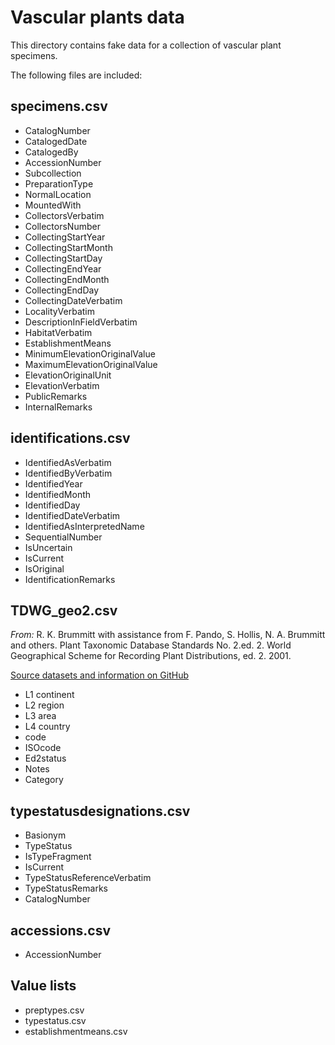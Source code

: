 Vascular plants data
====================

This directory contains fake data for a collection of vascular plant specimens.

The following files are included:

specimens.csv
-------------

* CatalogNumber
* CatalogedDate
* CatalogedBy
* AccessionNumber
* Subcollection
* PreparationType
* NormalLocation
* MountedWith
* CollectorsVerbatim
* CollectorsNumber
* CollectingStartYear
* CollectingStartMonth
* CollectingStartDay
* CollectingEndYear
* CollectingEndMonth
* CollectingEndDay
* CollectingDateVerbatim
* LocalityVerbatim
* DescriptionInFieldVerbatim
* HabitatVerbatim
* EstablishmentMeans
* MinimumElevationOriginalValue
* MaximumElevationOriginalValue
* ElevationOriginalUnit
* ElevationVerbatim
* PublicRemarks
* InternalRemarks


identifications.csv
------------------

* IdentifiedAsVerbatim
* IdentifiedByVerbatim
* IdentifiedYear
* IdentifiedMonth
* IdentifiedDay
* IdentifiedDateVerbatim
* IdentifiedAsInterpretedName
* SequentialNumber
* IsUncertain
* IsCurrent
* IsOriginal
* IdentificationRemarks


TDWG_geo2.csv
-------------

*From:* R. K. Brummitt with assistance from F. Pando, S. Hollis, N. A. Brummitt and others. Plant Taxonomic Database Standards No. 2.ed. 2. World Geographical Scheme for Recording Plant Distributions, ed. 2.  2001.

[Source datasets and information on GitHub](https://github.com/tdwg/prior-standards/tree/master/world-geographical-scheme-for-recording-plant-distributions)

* L1 continent
* L2 region
* L3 area
* L4 country
* code
* ISOcode
* Ed2status
* Notes
* Category


typestatusdesignations.csv
--------------------------

* Basionym
* TypeStatus
* IsTypeFragment
* IsCurrent
* TypeStatusReferenceVerbatim
* TypeStatusRemarks
* CatalogNumber


accessions.csv
--------------
* AccessionNumber


Value lists
-----------
* preptypes.csv
* typestatus.csv
* establishmentmeans.csv

